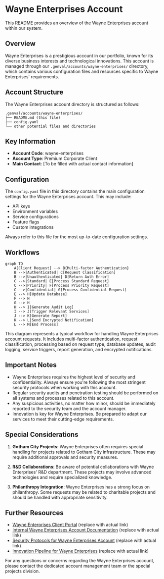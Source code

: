 # Wayne Enterprises Account

This README provides an overview of the Wayne Enterprises account within our system.

## Overview

Wayne Enterprises is a prestigious account in our portfolio, known for its diverse business interests and technological innovations. This account is managed through our `.genval/accounts/wayne-enterprises/` directory, which contains various configuration files and resources specific to Wayne Enterprises' requirements.

## Account Structure

The Wayne Enterprises account directory is structured as follows:

```
.genval/accounts/wayne-enterprises/
├── README.md (this file)
├── config.yaml
└── other potential files and directories
```

## Key Information

- **Account Code**: wayne-enterprises
- **Account Type**: Premium Corporate Client
- **Main Contact**: [To be filled with actual contact information]

## Configuration

The `config.yaml` file in this directory contains the main configuration settings for the Wayne Enterprises account. This may include:

- API keys
- Environment variables
- Service configurations
- Feature flags
- Custom integrations

Always refer to this file for the most up-to-date configuration settings.

## Workflows

```mermaid
graph TD
    A[Client Request] --> B{Multi-factor Authentication}
    B -->|Authenticated| C[Request Classification]
    B -->|Unauthenticated| D[Return Auth Error]
    C -->|Standard| E[Process Standard Request]
    C -->|Priority| F[Process Priority Request]
    C -->|Confidential| G[Process Confidential Request]
    E --> H[Update Database]
    F --> H
    G --> H
    H --> I[Generate Audit Log]
    I --> J[Trigger Relevant Services]
    J --> K[Generate Report]
    K --> L[Send Encrypted Notification]
    L --> M[End Process]
```

This diagram represents a typical workflow for handling Wayne Enterprises account requests. It includes multi-factor authentication, request classification, processing based on request type, database updates, audit logging, service triggers, report generation, and encrypted notifications.

## Important Notes

- Wayne Enterprises requires the highest level of security and confidentiality. Always ensure you're following the most stringent security protocols when working with this account.
- Regular security audits and penetration testing should be performed on all systems and processes related to this account.
- Any suspicious activities, no matter how minor, should be immediately reported to the security team and the account manager.
- Innovation is key for Wayne Enterprises. Be prepared to adapt our services to meet their cutting-edge requirements.

## Special Considerations

1. **Gotham City Projects**: Wayne Enterprises often requires special handling for projects related to Gotham City infrastructure. These may require additional approvals and security measures.

2. **R&D Collaborations**: Be aware of potential collaborations with Wayne Enterprises' R&D department. These projects may involve advanced technologies and require specialized knowledge.

3. **Philanthropy Integration**: Wayne Enterprises has a strong focus on philanthropy. Some requests may be related to charitable projects and should be handled with appropriate sensitivity.

## Further Resources

- [Wayne Enterprises Client Portal](https://example.com/wayne-portal) (replace with actual link)
- [Internal Wayne Enterprises Account Documentation](https://internal-docs.example.com/wayne) (replace with actual link)
- [Security Protocols for Wayne Enterprises Account](https://security-docs.example.com/wayne) (replace with actual link)
- [Innovation Pipeline for Wayne Enterprises](https://innovation.example.com/wayne) (replace with actual link)

For any questions or concerns regarding the Wayne Enterprises account, please contact the dedicated account management team or the special projects division.